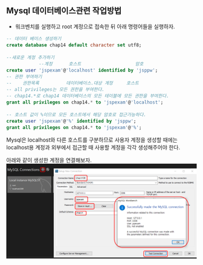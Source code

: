 ## Mysql 데이터베이스관련 작업방법
- 워크벤치를 실행하고 root 계정으로 접속한 뒤 아래 명령어들을 실행하자.
```sql
-- 데이터 베이스 생성하기
create database chap14 default character set utf8;

--새로운 계정 추가하기
            --계정      호스트                    암호
create user 'jspexam'@'localhost' identified by 'jsppw';
-- 권한 부여하기
--    권한목록          데이터베이스.대상 계정     호스트
-- all privileges는 모든 권한을 부여한다. 
-- chap14.*로 chap14 데이터베이스의 모든 테이블에 모든 권한을 부여한다.
grant all privileges on chap14.* to 'jspexam'@'localhost';

-- 호스트 값이 %이므로 모든 호스트에서 해당 암호로 접근가능하다.
create user 'jspexam'@'%' identified by 'jsppw';
grant all privileges on chap14.* to 'jspexam'@'%';
```
Mysql은 localhost와 다른 호스트를 구분하므로 사용자 계정을 생성할 때에는 localhost용 계정과 외부에서 접근할 때 사용할 계정을 각각 생성해주어야 한다.

아래와 같이 생성한 계정을 연결해보자.
<img src="/picture/그림1.png" />